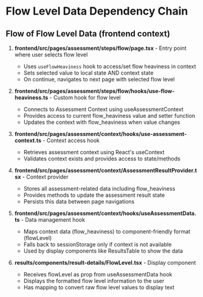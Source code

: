 # Flow Level Data Dependency Chain

## Flow of Flow Level Data (frontend context)

1. **frontend/src/pages/assessment/steps/flow/page.tsx** - Entry point where user selects flow level

   - Uses `useFlowHeaviness` hook to access/set flow heaviness in context
   - Sets selected value to local state AND context state
   - On continue, navigates to next page with selected flow level

2. **frontend/src/pages/assessment/steps/flow/hooks/use-flow-heaviness.ts** - Custom hook for flow level

   - Connects to Assessment Context using useAssessmentContext
   - Provides access to current flow_heaviness value and setter function
   - Updates the context with flow_heaviness when value changes

3. **frontend/src/pages/assessment/context/hooks/use-assessment-context.ts** - Context access hook

   - Retrieves assessment context using React's useContext
   - Validates context exists and provides access to state/methods

4. **frontend/src/pages/assessment/context/AssessmentResultProvider.tsx** - Context provider

   - Stores all assessment-related data including flow_heaviness
   - Provides methods to update the assessment result state
   - Persists this data between page navigations

5. **frontend/src/pages/assessment/context/hooks/useAssessmentData.ts** - Data management hook

   - Maps context data (flow_heaviness) to component-friendly format (flowLevel)
   - Falls back to sessionStorage only if context is not available
   - Used by display components like ResultsTable to show the data

6. **results/components/result-details/FlowLevel.tsx** - Display component
   - Receives flowLevel as prop from useAssessmentData hook
   - Displays the formatted flow level information to the user
   - Has mapping to convert raw flow level values to display text
